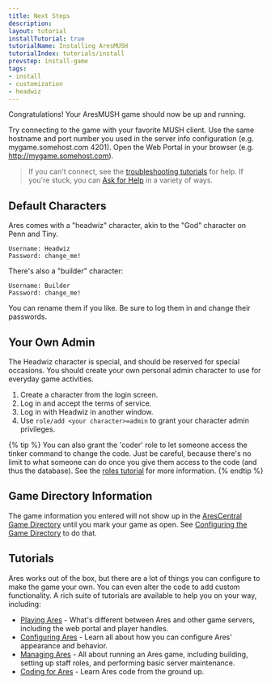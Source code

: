 ```yaml
---
title: Next Steps
description: 
layout: tutorial
installTutorial: true
tutorialName: Installing AresMUSH
tutorialIndex: tutorials/install
prevstep: install-game
tags:
- install
- customization
- headwiz
---
```


Congratulations! Your AresMUSH game should now be up and running.

Try connecting to the game with your favorite MUSH client. Use the same hostname and port number you used in the server info configuration (e.g. mygame.somehost.com 4201).   Open the Web Portal in your browser (e.g. http://mygame.somehost.com). 

> If you can't connect, see the [troubleshooting tutorials](/tutorials/code) for help.  If you're stuck, you can [Ask for Help](/feedback.html) in a variety of ways.

## Default Characters

Ares comes with a "headwiz" character, akin to the "God" character on Penn and Tiny. 

    Username: Headwiz
    Password: change_me!

There's also a "builder" character:

    Username: Builder
    Password: change_me!

You can rename them if you like.  Be sure to log them in and change their passwords.

## Your Own Admin

The Headwiz character is special, and should be reserved for special occasions.  You should create your own personal admin character to use for everyday game activities.

1. Create a character from the login screen.
2. Log in and accept the terms of service.
3. Log in with Headwiz in another window.
4. Use `role/add <your character>=admin` to grant your character admin privileges.

{% tip %} 
You can also grant the 'coder' role to let someone access the tinker command to change the code.  Just be careful, because there's no limit to what someone can do once you give them access to the code (and thus the database).  See the [roles tutorial](/tutorials/manage/roles.html) for more information.
{% endtip %}

## Game Directory Information

The game information you entered will not show up in the [AresCentral Game Directory](http://arescentral.aresmush.com/games) until you mark your game as open.  See [Configuring the Game Directory](/tutorials/config/game.html) to do that.

## Tutorials

Ares works out of the box, but there are a lot of things you can configure to make the game your own.  You can even alter the code to add custom functionality.  A rich suite of tutorials are available to help you on your way, including:

* [Playing Ares](/tutorials/play) - What's different between Ares and other game servers, including the web portal and player handles.
* [Configuring Ares](/tutorials/config) - Learn all about how you can configure Ares' appearance and behavior.
* [Managing Ares](/tutorials/manage) - All about running an Ares game, including building, setting up staff roles, and performing basic server maintenance.
* [Coding for Ares](/tutorials/code) - Learn Ares code from the ground up.